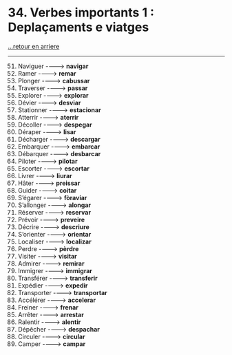 # 34. Verbes importants 1 : Deplaçaments e viatges

[...retour en arriere](../../../menu_fiches.md)

---

51. Naviguer  ----> **navigar**
52. Ramer  ----> **remar**
53. Plonger  ----> **cabussar**
56. Traverser  ----> **passar**
57. Explorer  ----> **explorar**
58. Dévier  ----> **desviar**
59. Stationner  ----> **estacionar**
60. Atterrir  ----> **aterrir**
61. Décoller  ----> **despegar**
64. Déraper  ----> **lisar**
65. Décharger  ----> **descargar**
66. Embarquer  ----> **embarcar**
67. Débarquer  ----> **desbarcar**
68. Piloter  ----> **pilotar**
69. Escorter  ----> **escortar**
70. Livrer  ----> **liurar**
72. Hâter  ----> **preissar**
73. Guider  ----> **coitar**
75. S’égarer  ----> **fòraviar**
77. S’allonger  ----> **alongar**
79. Réserver  ----> **reservar**
80. Prévoir  ----> **preveire**
81. Décrire  ----> **descriure**
83. S’orienter  ----> **orientar**
84. Localiser  ----> **localizar**
85. Perdre  ----> **pèrdre**
86. Visiter  ----> **visitar**
88. Admirer  ----> **remirar**
89. Immigrer  ----> **immigrar**
91. Transférer  ----> **transferir**
92. Expédier  ----> **expedir**
93. Transporter  ----> **transportar**
94. Accélérer  ----> **accelerar**
95. Freiner  ----> **frenar**
96. Arrêter  ----> **arrestar**
97. Ralentir  ----> **alentir**
98. Dépêcher  ----> **despachar**
99. Circuler  ----> **circular**
100. Camper ----> **campar**